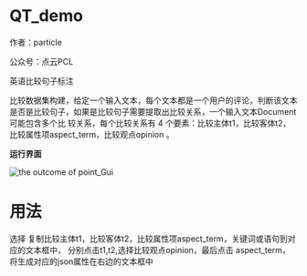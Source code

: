 # QT_demo

作者：particle

公众号：点云PCL

英语比较句子标注

比较数据集构建，给定一个输入文本，每个文本都是一个用户的评论，判断该文本是否是比较句子，如果是比较句子需要提取出比较关系，一个输入文本Document 可能包含多个比
较关系，每个比较关系有 4 个要素：比较主体t1，比较客体t2，比较属性项aspect_term，比较观点opinion 。

**运行界面**
                                                                         
![the outcome of point_Gui](https://github.com/yaoli1992/dianyunPCL_QT_demo/blob/master/image/image.JPG)




# 用法

选择
复制比较主体t1，比较客体t2，比较属性项aspect_term，关键词或语句到对应的文本框中，
分别点击t1,t2,选择比较观点opinion，最后点击 aspect_term，将生成对应的json属性在右边的文本框中
